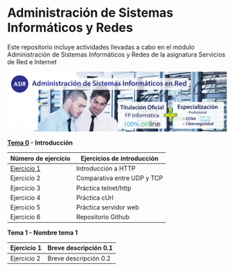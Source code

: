 # Administración de Sistemas Informáticos y Redes
Este repositorio incluye actividades llevadas a cabo en el módulo Administración de Sistemas Informáticos y Redes de la asignatura Servicios de Red e Internet

![](img/banner-web-ASIR.jpg)

**[Tema 0](Tema0) - Introducción**

| Número de ejercicio | Ejercicios de introducción |
| --- | --- |
| [Ejercicio 1](Tema0/ActividadDeIntroducciónASREI.pdf) | Introducción a HTTP |
| Ejercicio 2 | Comparativa entre UDP y TCP |
| Ejercicio 3 | Práctica telnet/http |
| Ejercicio 4 | Práctica cUrl |
| Ejercicio 5 | Práctica servidor web |
| Ejercicio 6 | Repositorio Github |

**Tema 1 - Nombre tema 1**

| Ejercicio 1 | Breve descripción 0.1 |
| --- | --- |
| Ejercicio 2 | Breve descripción 0.2 |
